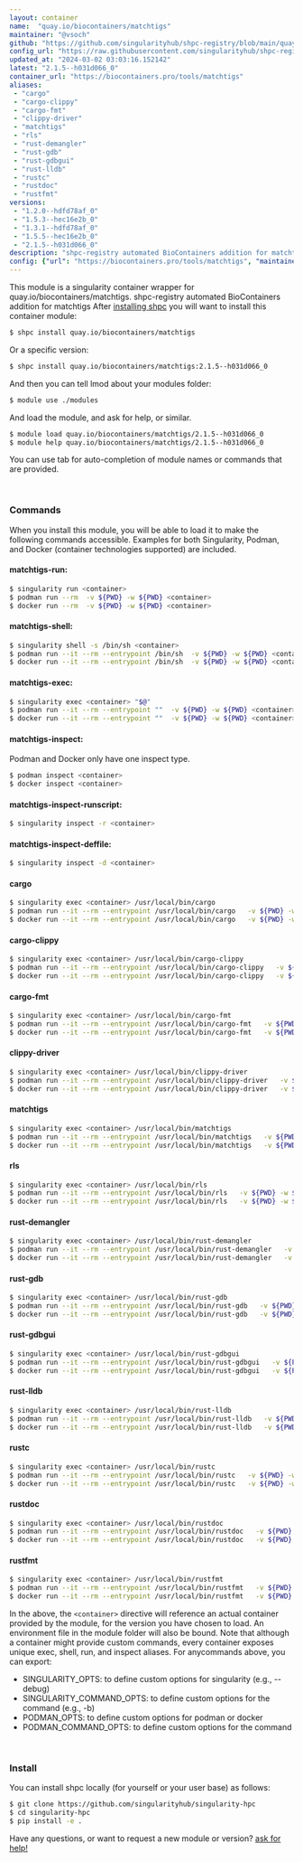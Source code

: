 ```yaml
---
layout: container
name:  "quay.io/biocontainers/matchtigs"
maintainer: "@vsoch"
github: "https://github.com/singularityhub/shpc-registry/blob/main/quay.io/biocontainers/matchtigs/container.yaml"
config_url: "https://raw.githubusercontent.com/singularityhub/shpc-registry/main/quay.io/biocontainers/matchtigs/container.yaml"
updated_at: "2024-03-02 03:03:16.152142"
latest: "2.1.5--h031d066_0"
container_url: "https://biocontainers.pro/tools/matchtigs"
aliases:
 - "cargo"
 - "cargo-clippy"
 - "cargo-fmt"
 - "clippy-driver"
 - "matchtigs"
 - "rls"
 - "rust-demangler"
 - "rust-gdb"
 - "rust-gdbgui"
 - "rust-lldb"
 - "rustc"
 - "rustdoc"
 - "rustfmt"
versions:
 - "1.2.0--hdfd78af_0"
 - "1.5.3--hec16e2b_0"
 - "1.3.1--hdfd78af_0"
 - "1.5.5--hec16e2b_0"
 - "2.1.5--h031d066_0"
description: "shpc-registry automated BioContainers addition for matchtigs"
config: {"url": "https://biocontainers.pro/tools/matchtigs", "maintainer": "@vsoch", "description": "shpc-registry automated BioContainers addition for matchtigs", "latest": {"2.1.5--h031d066_0": "sha256:389a81e545e041247c44adab0368e6f021e6c00f9d340fee9c9ec916e4c81eff"}, "tags": {"1.2.0--hdfd78af_0": "sha256:f35cc56c7409188e63259484d4f5f9db116c4b808d56d521fcf62ffc67a24647", "1.5.3--hec16e2b_0": "sha256:a473015e335da9771d76e5187185fa06dd76fc8ff14fa594dbf0cb7c3a3069df", "1.3.1--hdfd78af_0": "sha256:a7eec4dc83a5cb18a7547b988510b5bdac3b809ec1f857525a271f9bebc938fa", "1.5.5--hec16e2b_0": "sha256:c1eb21aec5191a05f2fb28d652f1277f192807c6069546567879dcd3367ffe18", "2.1.5--h031d066_0": "sha256:389a81e545e041247c44adab0368e6f021e6c00f9d340fee9c9ec916e4c81eff"}, "docker": "quay.io/biocontainers/matchtigs", "aliases": {"cargo": "/usr/local/bin/cargo", "cargo-clippy": "/usr/local/bin/cargo-clippy", "cargo-fmt": "/usr/local/bin/cargo-fmt", "clippy-driver": "/usr/local/bin/clippy-driver", "matchtigs": "/usr/local/bin/matchtigs", "rls": "/usr/local/bin/rls", "rust-demangler": "/usr/local/bin/rust-demangler", "rust-gdb": "/usr/local/bin/rust-gdb", "rust-gdbgui": "/usr/local/bin/rust-gdbgui", "rust-lldb": "/usr/local/bin/rust-lldb", "rustc": "/usr/local/bin/rustc", "rustdoc": "/usr/local/bin/rustdoc", "rustfmt": "/usr/local/bin/rustfmt"}}
---
```


This module is a singularity container wrapper for quay.io/biocontainers/matchtigs.
shpc-registry automated BioContainers addition for matchtigs
After [installing shpc](#install) you will want to install this container module:


```bash
$ shpc install quay.io/biocontainers/matchtigs
```

Or a specific version:

```bash
$ shpc install quay.io/biocontainers/matchtigs:2.1.5--h031d066_0
```

And then you can tell lmod about your modules folder:

```bash
$ module use ./modules
```

And load the module, and ask for help, or similar.

```bash
$ module load quay.io/biocontainers/matchtigs/2.1.5--h031d066_0
$ module help quay.io/biocontainers/matchtigs/2.1.5--h031d066_0
```

You can use tab for auto-completion of module names or commands that are provided.

<br>

### Commands

When you install this module, you will be able to load it to make the following commands accessible.
Examples for both Singularity, Podman, and Docker (container technologies supported) are included.

#### matchtigs-run:

```bash
$ singularity run <container>
$ podman run --rm  -v ${PWD} -w ${PWD} <container>
$ docker run --rm  -v ${PWD} -w ${PWD} <container>
```

#### matchtigs-shell:

```bash
$ singularity shell -s /bin/sh <container>
$ podman run --it --rm --entrypoint /bin/sh  -v ${PWD} -w ${PWD} <container>
$ docker run --it --rm --entrypoint /bin/sh  -v ${PWD} -w ${PWD} <container>
```

#### matchtigs-exec:

```bash
$ singularity exec <container> "$@"
$ podman run --it --rm --entrypoint ""  -v ${PWD} -w ${PWD} <container> "$@"
$ docker run --it --rm --entrypoint ""  -v ${PWD} -w ${PWD} <container> "$@"
```

#### matchtigs-inspect:

Podman and Docker only have one inspect type.

```bash
$ podman inspect <container>
$ docker inspect <container>
```

#### matchtigs-inspect-runscript:

```bash
$ singularity inspect -r <container>
```

#### matchtigs-inspect-deffile:

```bash
$ singularity inspect -d <container>
```


#### cargo

```bash
$ singularity exec <container> /usr/local/bin/cargo
$ podman run --it --rm --entrypoint /usr/local/bin/cargo   -v ${PWD} -w ${PWD} <container> -c " $@"
$ docker run --it --rm --entrypoint /usr/local/bin/cargo   -v ${PWD} -w ${PWD} <container> -c " $@"
```


#### cargo-clippy

```bash
$ singularity exec <container> /usr/local/bin/cargo-clippy
$ podman run --it --rm --entrypoint /usr/local/bin/cargo-clippy   -v ${PWD} -w ${PWD} <container> -c " $@"
$ docker run --it --rm --entrypoint /usr/local/bin/cargo-clippy   -v ${PWD} -w ${PWD} <container> -c " $@"
```


#### cargo-fmt

```bash
$ singularity exec <container> /usr/local/bin/cargo-fmt
$ podman run --it --rm --entrypoint /usr/local/bin/cargo-fmt   -v ${PWD} -w ${PWD} <container> -c " $@"
$ docker run --it --rm --entrypoint /usr/local/bin/cargo-fmt   -v ${PWD} -w ${PWD} <container> -c " $@"
```


#### clippy-driver

```bash
$ singularity exec <container> /usr/local/bin/clippy-driver
$ podman run --it --rm --entrypoint /usr/local/bin/clippy-driver   -v ${PWD} -w ${PWD} <container> -c " $@"
$ docker run --it --rm --entrypoint /usr/local/bin/clippy-driver   -v ${PWD} -w ${PWD} <container> -c " $@"
```


#### matchtigs

```bash
$ singularity exec <container> /usr/local/bin/matchtigs
$ podman run --it --rm --entrypoint /usr/local/bin/matchtigs   -v ${PWD} -w ${PWD} <container> -c " $@"
$ docker run --it --rm --entrypoint /usr/local/bin/matchtigs   -v ${PWD} -w ${PWD} <container> -c " $@"
```


#### rls

```bash
$ singularity exec <container> /usr/local/bin/rls
$ podman run --it --rm --entrypoint /usr/local/bin/rls   -v ${PWD} -w ${PWD} <container> -c " $@"
$ docker run --it --rm --entrypoint /usr/local/bin/rls   -v ${PWD} -w ${PWD} <container> -c " $@"
```


#### rust-demangler

```bash
$ singularity exec <container> /usr/local/bin/rust-demangler
$ podman run --it --rm --entrypoint /usr/local/bin/rust-demangler   -v ${PWD} -w ${PWD} <container> -c " $@"
$ docker run --it --rm --entrypoint /usr/local/bin/rust-demangler   -v ${PWD} -w ${PWD} <container> -c " $@"
```


#### rust-gdb

```bash
$ singularity exec <container> /usr/local/bin/rust-gdb
$ podman run --it --rm --entrypoint /usr/local/bin/rust-gdb   -v ${PWD} -w ${PWD} <container> -c " $@"
$ docker run --it --rm --entrypoint /usr/local/bin/rust-gdb   -v ${PWD} -w ${PWD} <container> -c " $@"
```


#### rust-gdbgui

```bash
$ singularity exec <container> /usr/local/bin/rust-gdbgui
$ podman run --it --rm --entrypoint /usr/local/bin/rust-gdbgui   -v ${PWD} -w ${PWD} <container> -c " $@"
$ docker run --it --rm --entrypoint /usr/local/bin/rust-gdbgui   -v ${PWD} -w ${PWD} <container> -c " $@"
```


#### rust-lldb

```bash
$ singularity exec <container> /usr/local/bin/rust-lldb
$ podman run --it --rm --entrypoint /usr/local/bin/rust-lldb   -v ${PWD} -w ${PWD} <container> -c " $@"
$ docker run --it --rm --entrypoint /usr/local/bin/rust-lldb   -v ${PWD} -w ${PWD} <container> -c " $@"
```


#### rustc

```bash
$ singularity exec <container> /usr/local/bin/rustc
$ podman run --it --rm --entrypoint /usr/local/bin/rustc   -v ${PWD} -w ${PWD} <container> -c " $@"
$ docker run --it --rm --entrypoint /usr/local/bin/rustc   -v ${PWD} -w ${PWD} <container> -c " $@"
```


#### rustdoc

```bash
$ singularity exec <container> /usr/local/bin/rustdoc
$ podman run --it --rm --entrypoint /usr/local/bin/rustdoc   -v ${PWD} -w ${PWD} <container> -c " $@"
$ docker run --it --rm --entrypoint /usr/local/bin/rustdoc   -v ${PWD} -w ${PWD} <container> -c " $@"
```


#### rustfmt

```bash
$ singularity exec <container> /usr/local/bin/rustfmt
$ podman run --it --rm --entrypoint /usr/local/bin/rustfmt   -v ${PWD} -w ${PWD} <container> -c " $@"
$ docker run --it --rm --entrypoint /usr/local/bin/rustfmt   -v ${PWD} -w ${PWD} <container> -c " $@"
```



In the above, the `<container>` directive will reference an actual container provided
by the module, for the version you have chosen to load. An environment file in the
module folder will also be bound. Note that although a container
might provide custom commands, every container exposes unique exec, shell, run, and
inspect aliases. For anycommands above, you can export:

 - SINGULARITY_OPTS: to define custom options for singularity (e.g., --debug)
 - SINGULARITY_COMMAND_OPTS: to define custom options for the command (e.g., -b)
 - PODMAN_OPTS: to define custom options for podman or docker
 - PODMAN_COMMAND_OPTS: to define custom options for the command

<br>

### Install

You can install shpc locally (for yourself or your user base) as follows:

```bash
$ git clone https://github.com/singularityhub/singularity-hpc
$ cd singularity-hpc
$ pip install -e .
```

Have any questions, or want to request a new module or version? [ask for help!](https://github.com/singularityhub/singularity-hpc/issues)